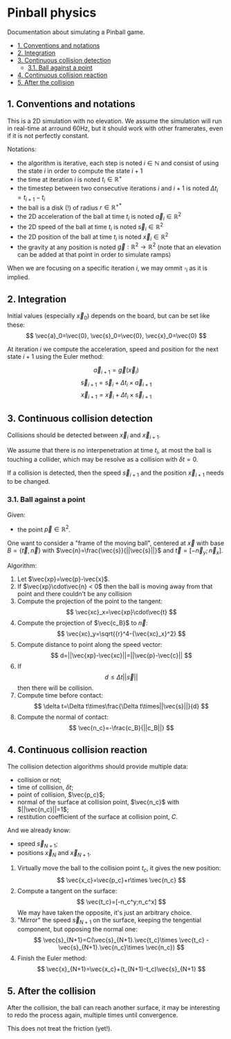 # Pinball physics

Documentation about simulating a Pinball game.

- [1. Conventions and notations](#1-conventions-and-notations)
- [2. Integration](#2-integration)
- [3. Continuous collision detection](#3-continuous-collision-detection)
  - [3.1. Ball against a point](#31-ball-against-a-point)
- [4. Continuous collision reaction](#4-continuous-collision-reaction)
- [5. After the collision](#5-after-the-collision)

## 1. Conventions and notations

This is a 2D simulation with no elevation. We assume the simulation will run in real-time at arround 60Hz, but it should work with other framerates, even if it is not perfectly constant.

Notations:
- the algorithm is iterative, each step is noted $i\in \mathbb{N}$ and consist of using the state $i$ in order to compute the state $i+1$
- the time at iteration $i$ is noted $t_i\in \mathbb{R}^+$
- the timestep between two consecutive iterations $i$ and $i+1$ is noted ${\Delta t}_i=t_{i+1}-t_i$
- the ball is a disk (!) of radius $r\in \mathbb{R}^{+*}$
- the 2D acceleration of the ball at time $t_i$ is noted $\vec{a}_i\in \mathbb{R}^2$
- the 2D speed of the ball at time $t_i$ is noted $\vec{s}_i\in \mathbb{R}^2$
- the 2D position of the ball at time $t_i$ is noted $\vec{x}_i\in \mathbb{R}^2$
- the gravity at any position is noted $\vec{g}:\mathbb{R}^2\rightarrow\mathbb{R}^2$ (note that an elevation can be added at that point in order to simulate ramps)

When we are focusing on a specific iteration $i$, we may ommit $\square_i$ as it is implied.

## 2. Integration

Initial values (especially $\vec{x}_0$) depends on the board, but can be set like these:
$$ \vec{a}_0=\vec{0}, \vec{s}_0=\vec{0}, \vec{x}_0=\vec{0} $$

At iteration $i$ we compute the acceleration, speed and position for the next state $i+1$ using the Euler method:

$$ \vec{a}_{i+1}=\vec{g}(\vec{x}_i) $$
$$ \vec{s}_{i+1} = \vec{s}_i + {\Delta t}_i \times \vec{a}_{i+1} $$
$$ \vec{x}_{i+1} = \vec{x}_i + {\Delta t}_i \times \vec{s}_{i+1} $$

## 3. Continuous collision detection

Collisions should be detected between $\vec{x}_i$ and $\vec{x}_{i+1}$.

We assume that there is no interpenetration at time $t_i$, at most the ball is touching a collider, which may be resolve as a collision with $\delta t=0$.

If a collision is detected, then the speed $\vec{s}_{i+1}$ and the position $\vec{x}_{i+1}$ needs to be changed.

### 3.1. Ball against a point

Given:
- the point $\vec{p}\in \mathbb{R}^2$.

One want to consider a "frame of the moving ball", centered at $\vec{x}$ with base $B=\{\vec{t},\vec{n}\}$ with $\vec{n}=\frac{\vec{s}}{||\vec{s}||}$ and $\vec{t}=[-\vec{n}_y; \vec{n}_x]$.

Algorithm:
1. Let $\vec{xp}=\vec{p}-\vec{x}$.
2. If $\vec{xp}\cdot\vec{n} < 0$ then the ball is moving away from that point and there couldn't be any collision
3. Compute the projection of the point to the tangent:
   $$ \vec{xc}_x=\vec{xp}\cdot\vec{t} $$
4. Compute the projection of $\vec{c_B}$ to $\vec{n}$:
   $$ \vec{xc}_y=\sqrt{{r}^4-{\vec{xc}_x}^2} $$
5. Compute distance to point along the speed vector:
   $$ d=||\vec{xp}-\vec{xc}||=||\vec{p}-\vec{c}|| $$
6. If 
   $$ d \le \Delta t||\vec{s}|| $$
   then there will be collision.
7.  Compute time before contact:
    $$ \delta t=\Delta t\times\frac{\Delta t\times||\vec{s}||}{d} $$
8.  Compute the normal of contact:
    $$ \vec{n_c}=-\frac{c_B}{||c_B||} $$

## 4. Continuous collision reaction

The collision detection algorithms should provide multiple data:
- collision or not;
- time of collision, $\delta t$;
- point of collision, $\vec{p_c}$;
- normal of the surface at collision point, $\vec{n_c}$ with $||\vec{n_c}||=1$;
- restitution coefficient of the surface at collision point, $C$.

And we already know:
- speed $\vec{s}_{N+1}$;
- positions $\vec{x}_N$ and $\vec{x}_{N+1}$.

1. Virtually move the ball to the collision point $t_c$, it gives the new position:
   $$ \vec{x_c}=\vec{p_c}+r\times \vec{n_c} $$
2. Compute a tangent on the surface:
   $$ \vec{t_c}=[-n_c^y;n_c^x] $$
   We may have taken the opposite, it's just an arbitrary choice.
3. "Mirror" the speed $\vec{s}_{N+1}$ on the surface, keeping the tengential component, but opposing the normal one:
   $$ \vec{s}_{N+1}=C(\vec{s}_{N+1}.\vec{t_c}\times \vec{t_c} - \vec{s}_{N+1}.\vec{n_c}\times \vec{n_c}) $$
4. Finish the Euler method:
   $$ \vec{x}_{N+1}=\vec{x_c}+(t_{N+1}-t_c)\vec{s}_{N+1} $$

## 5. After the collision

After the collision, the ball can reach another surface, it may be interesting to redo the process again, multiple times until convergence.

This does not treat the friction (yet!).
